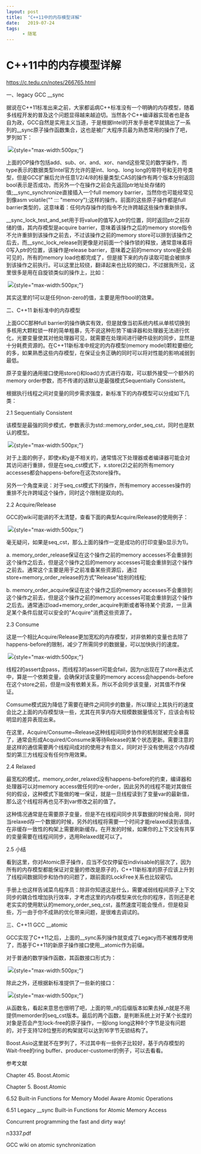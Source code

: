 ```yaml
---
layout: post
title:  "C++11中的内存模型详解"
date:   2019-07-24
tags:
      - 随笔
---
```


# C++11中的内存模型详解


https://c.tedu.cn/notes/266765.html



一、legacy GCC \_\_sync

据说在C++11标准出来之前，大家都诟病C++标准没有一个明确的内存模型，随着多线程开发的普及这个问题显得越来越迫切。当然各个C++编译器实现者也是各自为政，GCC自然是实用主义当道，于是根据Intel的开发手册老早就搞出了一系列的\_\_sync原子操作函数集合，这也是被广大程序员最为熟悉常用的操作了吧，罗列如下：

 ![](https://c.tedu.cn/upload/20171024/20171024151936_367.png){style="max-width:500px;"}

上面的OP操作包括add、sub、or、and、xor、nand这些常见的数学操作，而type表示的数据类型Intel官方允许的是int、long、long
long的带符号和无符号类型，但是GCC扩展后允许任意1/2/4/8的标量类型;CAS的操作有两个版本分别返回bool表示是否成功，而另外一个在操作之前会先返回ptr地址处存储的值;\_\_sync_synchronize直接插入一个full
memory barrier，当然你也可能经常见到像asm
volatile("" ::: "memory");这样的操作。前面的这些原子操作都是full
barrier类型的，这意味着：任何内存操作的指令不允许跨越这些操作重新排序。



\_\_sync_lock_test_and_set用于将value的值写入ptr的位置，同时返回ptr之前存储的值，其内存模型是acquire
barrier，意味着该操作之后的memory
store指令不允许重排到该操作之前去，不过该操作之前的memory
store可以排到该操作之后去，而\_\_sync_lock_release则更像是对前面一个操作锁的释放，通常意味着将0写入ptr的位置，该操作是release
barrier，意味着之前的memory store是全局可见的，所有的memory
load也都完成了，但是接下来的内存读取可能会被排序到该操作之前执行。可以这里比较绕，翻译起来也比较的拗口，不过据我所见，这里很多是用在自旋锁类似的操作上，比如：

 ![](https://c.tedu.cn/upload/20171024/20171024151943_76.png){style="max-width:500px;"}

其实这里的1可以是任何non-zero的值，主要是用作bool的效果。

二、C++11 新标准中的内存模型

上面GCC那种full
barrier的操作确实有效，但是就像当初系统内核从单核切换到多核用大颗粒锁一样的简单粗暴，先不说这种形势下编译器和处理器无法进行优化，光要变量使其对他处理器可见，就需要在处理间进行硬件级别的同步，显然是十分耗费资源的。在C++11新标准中规定的内存模型(memory
model)颗粒要细化的多，如果熟悉这些内存模型，在保证业务正确的同时可以将对性能的影响减弱到最低。

原子变量的通用接口使用store()和load()方式进行存取，可以额外接受一个额外的memory
order参数，而不传递的话默认是最强模式Sequentially Consistent。

根据执行线程之间对变量的同步需求强度，新标准下的内存模型可以分成如下几类：

2.1 Sequentially Consistent

该模型是最强的同步模式，参数表示为std::memory_order_seq_cst，同时也是默认的模型。

 ![](https://c.tedu.cn/upload/20171024/20171024151948_342.png){style="max-width:500px;"}

对于上面的例子，即使x和y是不相关的，通常情况下处理器或者编译器可能会对其访问进行重排，但是在seq_cst模式下，x.store(2)之前的所有memory
accesses都会happens-before在这次store操作。

另外一个角度来说：对于seq_cst模式下的操作，所有memory
accesses操作的重排不允许跨域这个操作，同时这个限制是双向的。

2.2 Acquire/Release

GCC的wiki可能讲的不太清楚，查看下面的典型Acquire/Release的使用例子：

 ![](https://c.tedu.cn/upload/20171024/20171024151952_616.png){style="max-width:500px;"}

毫无疑问，如果是seq_cst，那么上面的操作一定是成功的(打印变量b显示为1)。

a\. memory_order_release保证在这个操作之前的memory
accesses不会重排到这个操作之后去，但是这个操作之后的memory
accesses可能会重排到这个操作之前去。通常这个主要是用于之前准备某些资源后，通过store+memory_order_release的方式"Release"给别的线程;

b\. memory_order_acquire保证在这个操作之后的memory
accesses不会重排到这个操作之前去，但是这个操作之前的memory
accesses可能会重排到这个操作之后去。通常通过load+memory_order_acquire判断或者等待某个资源，一旦满足某个条件后就可以安全的"Acquire"消费这些资源了。

2.3 Consume

这是一个相比Acquire/Release更加宽松的内存模型，对非依赖的变量也去除了happens-before的限制，减少了所需同步的数据量，可以加快执行的速度。

 ![](https://c.tedu.cn/upload/20171024/20171024151959_884.png){style="max-width:500px;"}

线程2的assert会pass，而线程3的assert可能会fail，因为n出现在了store表达式中，算是一个依赖变量，会确保对该变量的memory
access会happends-before在这个store之前，但是m没有依赖关系，所以不会同步该变量，对其值不作保证。

Comsume模式因为降低了需要在硬件之间同步的数量，所以理论上其执行的速度会比之上面的内存模型块一些，尤其在共享内存大规模数据量情况下，应该会有较明显的差异表现出来。

在这里，Acquire/Consume\~Release这种线程间同步协作的机制就被完全暴露了，通常会形成Acquired/Consume来等待Release的某个状态更新。需要注意的是这样的通信需要两个线程间成对的使用才有意义，同时对于没有使用这个内存模型的第三方线程没有任何作用效果。

2.4 Relaxed

最宽松的模式，memory_order_relaxed没有happens-before的约束，编译器和处理器可以对memory
access做任何的re-order，因此另外的线程不能对其做任何的假设，这种模式下能做的唯一保证，就是一旦线程读到了变量var的最新值，那么这个线程将再也见不到var修改之前的值了。

这种情况通常是在需要原子变量，但是不在线程间同步共享数据的时候会用，同时当relaxed存一个数据的时候，另外的线程将需要一个时间才能relaxed读到该值，在非缓存一致性的构架上需要刷新缓存。在开发的时候，如果你的上下文没有共享的变量需要在线程间同步，选用Relaxed就可以了。

2.5 小结

看到这里，你对Atomic原子操作，应当不仅仅停留在indivisable的层次了，因为所有的内存模型都能保证对变量的修改是原子的，C++11新标准的原子应该上升到了线程间数据同步和协作的问题了，跟前面的LockFree关系也比较密切。

手册上也这样告诫菜鸟程序员：除非你知道这是什么，需要减弱线程间原子上下文同步的耦合性增加执行效率，才考虑这里的内存模型来优化你的程序，否则还是老老实实的使用默认的memory_order_seq_cst，虽然速度可能会慢点，但是稳妥些，万一由于你不成熟的优化带来问题，是很难去调试的。

三、C++11 GCC \_\_atomic

GCC实现了C++11之后，上面的\_\_sync系列操作就变成了Legacy而不被推荐使用了，而基于C++11的新原子操作接口使用\_\_atomic作为前缀。

对于普通的数学操作函数，其函数接口形式为：

 ![](https://c.tedu.cn/upload/20171024/20171024152006_488.png){style="max-width:500px;"}

除此之外，还根据新标准提供了一些新的接口：

 ![](https://c.tedu.cn/upload/20171024/20171024152011_867.jpg){style="max-width:500px;"}

从函数名，看起来意思也很明了吧，上面的带_n的后缀版本如果去掉_n就是不用提供memorder的seq_cst版本。最后的两个函数，是判断系统上对于某个长度的对象是否会产生lock-free的原子操作，一般long
long这种8个字节是没有问题的，对于支持128位整形的构架就可以达到16字节无锁结构了。

Boost.Asio这里就不在罗列了，不过其中有一些例子比较好，基于内存模型的Wait-free的ring
buffer、producer-customer的例子，可以去看看。

参考文献

Chapter 45. Boost.Atomic

Chapter 5. Boost.Atomic

6.52 Built-in Functions for Memory Model Aware Atomic Operations

6.51 Legacy \_\_sync Built-in Functions for Atomic Memory Access

Concurrent programming the fast and dirty way!

n3337.pdf

GCC wiki on atomic synchronization





